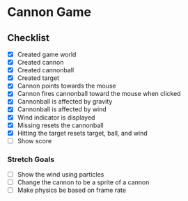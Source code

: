 # Cannon Game

## Checklist

- [x] Created game world
- [x] Created cannon
- [x] Created cannonball
- [x] Created target
- [x] Cannon points towards the mouse
- [x] Cannon fires cannonball toward the mouse when clicked
- [x] Cannonball is affected by gravity
- [x] Cannonball is affected by wind
- [x] Wind indicator is displayed
- [x] Missing resets the cannonball
- [x] Hitting the target resets target, ball, and wind
- [ ] Show score

### Stretch Goals

- [ ] Show the wind using particles
- [ ] Change the cannon to be a sprite of a cannon
- [ ] Make physics be based on frame rate